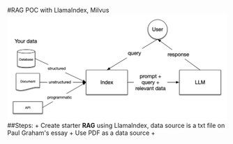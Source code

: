 #RAG POC with LlamaIndex, Milvus
![RAG](/data/basic_rag.png)
##Steps:
    + Create starter **RAG** using LlamaIndex, data source is a txt file on Paul Graham's essay
    + Use PDF as a data source
    + 